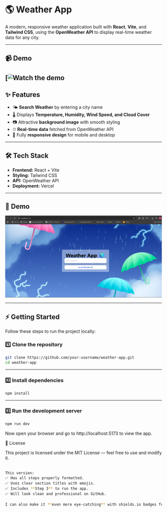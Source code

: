 # 🌎 Weather App

A modern, responsive weather application built with **React**, **Vite**, and **Tailwind CSS**, using the **OpenWeather API** to display real-time weather data for any city.

---

## 📹 Demo

[![Watch the demo](https://weather-app-three-beta-12.vercel.app)
---

## ✨ Features
- 🌤 **Search Weather** by entering a city name
- 🌡 Displays **Temperature, Humidity, Wind Speed, and Cloud Cover**
- 📷 Attractive **background image** with smooth styling
- ⏱ **Real-time data** fetched from OpenWeather API
- 📱 Fully **responsive design** for mobile and desktop

---

## 🛠️ Tech Stack
- **Frontend:** React + Vite
- **Styling:** Tailwind CSS
- **API:** OpenWeather API
- **Deployment:** Vercel

---

## 📸 Demo
[![Weather App Demo](public/Screenshot.png)](public/demo.mp4)

---

## ⚡ Getting Started

Follow these steps to run the project locally:


### 1️⃣ Clone the repository
```bash
git clone https://github.com/your-username/weather-app.git
cd weather-app 
 ```

---


### 2️⃣ Install dependencies
```bash
npm install
```
---




### 3️⃣ Run the development server
```bash
npm run dev
```

Now open your browser and go to http://localhost:5173 to view the app.


📄 License

This project is licensed under the MIT License — feel free to use and modify it.
```bash

This version:  
✅ Has all steps properly formatted.  
✅ Uses clear section titles with emojis.  
✅ Includes **Step 3** to run the app.  
✅ Will look clean and professional on GitHub.  

I can also make it **even more eye-catching** with shields.io badges for React, Vite, Tailwind, and API if you want.

```

